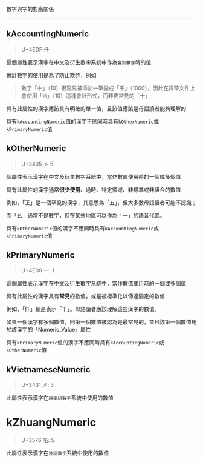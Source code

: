 數字與字的對應關係


---

## kAccountingNumeric

> U+4EDF 仟

這個屬性表示漢字在中文及衍生數字系統中作為`會計數字`時的值

會計數字的使用是為了防止欺詐，例如:

> 數字「十」（10）很容易被添加一筆變成「千」（1000），因此在貨幣文件上會使用「`拾`」（10）這種會計形式，而非更常見的「十」

具有此屬性的漢字應該具有明確的單一值，且該值應該是母語讀者能夠理解的

具有`kAccountingNumeric`值的漢字不應同時具有`kOtherNumeric`或`kPrimaryNumeric`值

## kOtherNumeric

> U+3405 㐅 5

個屬性表示漢字在中文及衍生數字系統中，當作數值使用時的一個或多個值

具有此屬性的漢字通常**很少使用**、過時、特定領域、非標準或非組合的數值

例如，「㠪」是一個罕見的漢字，其意思為「五」，但大多數母語讀者可能不認識；

而「幺」通常不是數字，但在某些地區可以作為「一」的語音代碼。

具有`kOtherNumeric`值的漢字不應同時具有`kAccountingNumeric`或`kPrimaryNumeric`值

## kPrimaryNumeric

> U+4E00 一: 1

這個屬性表示漢字在中文及衍生數字系統中，當作數值使用時的一個或多個值

具有此屬性的漢字具有**常見**的數值，或是被標準化以傳達固定的數值

例如，「仟」總是表示「千」。母語讀者應該理解這些漢字的數值。

如果一個漢字有多個數值，則第一個數值被認為是最常見的，並且該第一個數值用於該漢字的「Numeric_Value」屬性

具有`kPrimaryNumeric`值的漢字不應同時具有`kAccountingNumeric`或`kOtherNumeric`值

## kVietnameseNumeric

> U+3431 㐅: 5

此屬性表示漢字在`越南語數字`系統中使用的數值

# kZhuangNumeric

> U+3576 㕶: 5

此屬性表示漢字在`壯語數字`系統中使用的數值
